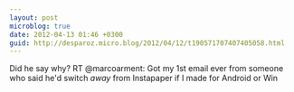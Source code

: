 ```yaml
---
layout: post
microblog: true
date: 2012-04-13 01:46 +0300
guid: http://desparoz.micro.blog/2012/04/12/t190571707407405058.html
---
```

Did he say why? RT @marcoarment: Got my 1st email ever from someone who said he'd switch *away* from Instapaper if I made for Android or Win
